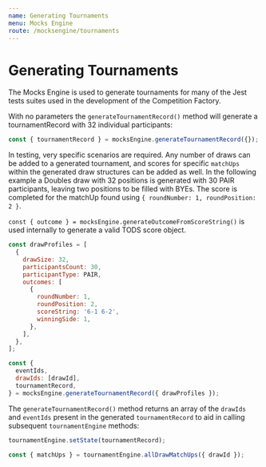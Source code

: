 ```yaml
---
name: Generating Tournaments
menu: Mocks Engine
route: /mocksengine/tournaments
---
```


# Generating Tournaments

The Mocks Engine is used to generate tournaments for many of the Jest tests suites used in the development of the Competition Factory.

With no parameters the `generateTournamentRecord()` method will generate a tournamentRecord with 32 individual participants:

```js
const { tournamentRecord } = mocksEngine.generateTournamentRecord({});
```

In testing, very specific scenarios are required. Any number of draws can be added to a generated tournament, and scores for specific `matchUps` within the generated draw structures can be added as well. In the following example a Doubles draw with 32 positions is generated with 30 PAIR participants, leaving two positions to be filled with BYEs. The score is completed for the matchUp found using `{ roundNumber: 1, roundPosition: 2 }`.

`const { outcome } = mocksEngine.generateOutcomeFromScoreString()` is used internally to generate a valid TODS score object.

```js
const drawProfiles = [
  {
    drawSize: 32,
    participantsCount: 30,
    participantType: PAIR,
    outcomes: [
      {
        roundNumber: 1,
        roundPosition: 2,
        scoreString: '6-1 6-2',
        winningSide: 1,
      },
    ],
  },
];

const {
  eventIds,
  drawIds: [drawId],
  tournamentRecord,
} = mocksEngine.generateTournamentRecord({ drawProfiles });
```

The `generateTournamentRecord()` method returns an array of the `drawIds` and `eventIds` present in the generated `tournamentRecord` to aid in calling subsequent `tournamentEngine` methods:

```js
tournamentEngine.setState(tournamentRecord);

const { matchUps } = tournamentEngine.allDrawMatchUps({ drawId });
```
